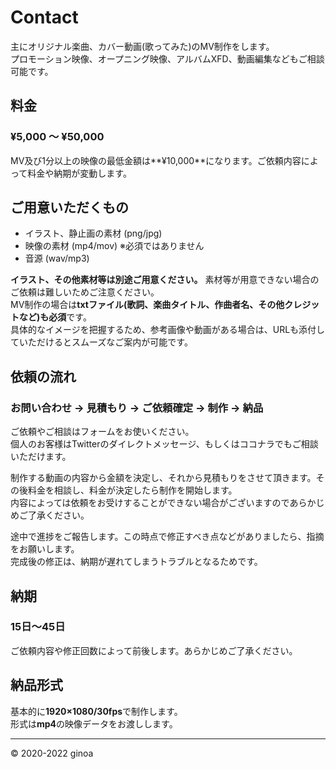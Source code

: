 # Contact
主にオリジナル楽曲、カバー動画(歌ってみた)のMV制作をします。  
プロモーション映像、オープニング映像、アルバムXFD、動画編集などもご相談可能です。  

## 料金  
### ¥5,000 ～ ¥50,000  

MV及び1分以上の映像の最低金額は**¥10,000**になります。ご依頼内容によって料金や納期が変動します。  

## ご用意いただくもの  
- イラスト、静止画の素材 (png/jpg)  
- 映像の素材 (mp4/mov) ※必須ではありません  
- 音源 (wav/mp3)  
 
**イラスト、その他素材等は別途ご用意ください。** 素材等が用意できない場合のご依頼は難しいためご注意ください。  
MV制作の場合は**txtファイル(歌詞、楽曲タイトル、作曲者名、その他クレジットなど)も必須**です。   
具体的なイメージを把握するため、参考画像や動画がある場合は、URLも添付していただけるとスムーズなご案内が可能です。  

## 依頼の流れ   
### お問い合わせ -> 見積もり -> ご依頼確定 -> 制作 -> 納品  

ご依頼やご相談はフォームをお使いください。  
個人のお客様はTwitterのダイレクトメッセージ、もしくはココナラでもご相談いただけます。  

制作する動画の内容から金額を決定し、それから見積もりをさせて頂きます。その後料金を相談し、料金が決定したら制作を開始します。    
内容によっては依頼をお受けすることができない場合がございますのであらかじめご了承ください。  

途中で進捗をご報告します。この時点で修正すべき点などがありましたら、指摘をお願いします。  
完成後の修正は、納期が遅れてしまうトラブルとなるためです。  

## 納期  
### 15日～45日  
ご依頼内容や修正回数によって前後します。あらかじめご了承ください。  

## 納品形式  
基本的に**1920×1080/30fps**で制作します。  
形式は**mp4**の映像データをお渡しします。  
***
© 2020-2022 ginoa
